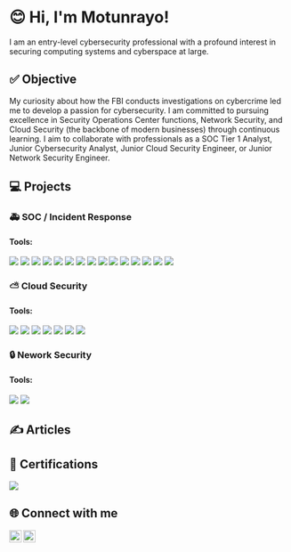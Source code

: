 # 😊 Hi, I'm Motunrayo!

I am an entry-level cybersecurity professional with a profound interest in securing computing systems and cyberspace at large.

## ✅ Objective

My curiosity about how the FBI conducts investigations on cybercrime led me to develop a passion for cybersecurity. I am committed to pursuing excellence in Security Operations Center functions, Network Security, and Cloud Security (the backbone of modern businesses) through continuous learning. I aim to collaborate with professionals as a SOC Tier 1 Analyst, Junior Cybersecurity Analyst, Junior Cloud Security Engineer, or Junior Network Security Engineer.

## 💻 Projects


### 🚑 SOC / Incident Response

#### Tools:
<div>
    <img src="https://img.shields.io/badge/-Splunk-000000?&style=for-the-badge&logo=Splunk&logoColor=white" />
    <img src="https://img.shields.io/badge/-TheHive-FADA5E?&style=for-the-badge&logoColor=black" />
    <img src="https://img.shields.io/badge/-Autopsy-000000?&style=for-the-badge&logo=Autopsy&logoColor=white" />
    <img src="https://img.shields.io/badge/-PhishTool-0088CC?&style=for-the-badge&logoColor=white" />
    <img src="https://img.shields.io/badge/-VirusTotal-394EFF?&style=for-the-badge&logo=VirusTotal&logoColor=white" />
    <img src="https://img.shields.io/badge/-FTK-003366?&style=for-the-badge&logoColor=white" />
    <img src="https://img.shields.io/badge/-CyberChef-008000?&style=for-the-badge&logoColor=white" />
    <img src="https://img.shields.io/badge/-URL2Scan-0057B8?&style=for-the-badge&logoColor=white" />
    <img src="https://img.shields.io/badge/-PowerShell-5391FE?&style=for-the-badge&logo=PowerShell&logoColor=white" />
    <img src="https://img.shields.io/badge/-KAPE-FF4500?&style=for-the-badge&logoColor=white" />
    <img src="https://img.shields.io/badge/-DeepBlueCLI-00008B?&style=for-the-badge&logoColor=white" />
    <img src="https://img.shields.io/badge/-Wireshark-1679A7?&style=for-the-badge&logo=Wireshark&logoColor=white" />
    <img src="https://img.shields.io/badge/-Kali_Linux-557C94?&style=for-the-badge&logo=Kali-Linux&logoColor=white" />
    <img src="https://img.shields.io/badge/-ExifTool-FF0000?&style=for-the-badge&logoColor=white" />
    <img src="https://img.shields.io/badge/-Windows-0078D6?&style=for-the-badge&logo=Windows&logoColor=white" />
</div> 

### ⛅ Cloud Security

#### Tools:
<div>
    <img src="https://img.shields.io/badge/-AWS-232F3E?&style=for-the-badge&logo=AmazonAWS&logoColor=white" />
    <img src="https://img.shields.io/badge/-AWS_Shield-FF9900?&style=for-the-badge&logo=AmazonAWS&logoColor=white" />
    <img src="https://img.shields.io/badge/-AWS_CloudWatch-9D38BD?&style=for-the-badge&logo=AmazonAWS&logoColor=white" />
    <img src="https://img.shields.io/badge/-AWS_CloudTrail-1E8900?&style=for-the-badge&logo=AmazonAWS&logoColor=white" />
    <img src="https://img.shields.io/badge/-AWS_GuardDuty-D13212?&style=for-the-badge&logo=AmazonAWS&logoColor=white" />
    <img src="https://img.shields.io/badge/-AWS_WAF-FF4F8B?&style=for-the-badge&logo=AmazonAWS&logoColor=white" />
    <img src="https://img.shields.io/badge/-AWS_KMS-0073BB?&style=for-the-badge&logo=AmazonAWS&logoColor=white" />
</div> 

### 🔒 Nework Security

#### Tools: 
<div>
    <img src="https://img.shields.io/badge/-Cisco_Packet_Tracer-1BA0D7?&style=for-the-badge&logo=Cisco&logoColor=white" />
    <img src="https://img.shields.io/badge/-eNSP-D71920?&style=for-the-badge&logo=Huawei&logoColor=white" />
</div> 

## ✍️ Articles

## 📄 Certifications

<div>
    <a href="https://elearning.securityblue.team/home/certificate/975944839" target="_blank">
    <img src="https://img.shields.io/badge/-Blue%20Team%20Level%201-007FFF?&style=for-the-badge&logo=SecurityBlueTeam&logoColor=white" />
</a>
    </div> 

## 🌐 Connect with me


[<img align="left" alt="motunrayoestherfatai | LinkedIn" width="22px" src="https://cdn.jsdelivr.net/npm/simple-icons@v3/icons/linkedin.svg" />][linkedin]
[<img align="left" alt="JoshMadakor | Instagram" width="22px" src="https://cdn.jsdelivr.net/npm/simple-icons@v3/icons/medium.svg" />][medium]

[linkedin]: https://linkedin.com/in/m-fatai
[medium]: https://medium.com/@motunrayocyberanalyst

<!--
**motunrayoestherfatai/motunrayoestherfatai** is a ✨ _special_ ✨ repository because its `README.md` (this file) appears on your GitHub profile.

Here are some ideas to get you started:

- 🔭 I’m currently working on ...
- 🌱 I’m currently learning ...
- 👯 I’m looking to collaborate on ...
- 🤔 I’m looking for help with ...
- 💬 Ask me about ...
- 📫 How to reach me: ...
- 😄 Pronouns: ...
- ⚡ Fun fact: ...
-->
